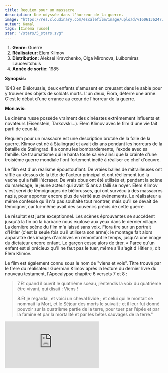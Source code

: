 ```yaml
---
title: Requiem pour un massacre
description: Une odyssée dans l'horreur de la guerre.
image: "https://res.cloudinary.com/escalefilm/image/upload/v1606136247/requiem.jpg"
auteur: Kamal
tags: [Cinéma russe]
star: "/stars/5_stars.svg"
---
```


1. **Genre:** Guerre
2. **Réalisateur:** Elem Klimov
3. **Distribution:** Aleksei Kravchenko, Olga Mironova, Luibomiras Laucevitchuis
4. **Année de sortie:** 1985

**Synopsis:**

1943 en Biélorussie, deux enfants s'amusent en creusant dans le sable pour y trouver des objets de soldats morts. L'un deux, Fiora, déterre une arme. C'est le début d'une errance au cœur de l'horreur de la guerre.

**Mon avis:**

Le cinéma russe possède vraiment des cinéastes extrêmement influents et novateurs (Eisenstein, Tarkovski...). Elem Klimov avec le film d'une vie fait parti de ceux-là.

Requiem pour un massacre est une description brutale de la folie de la guerre.
Klimov est né à Stalingrad et avait dix ans pendant les horreurs de la bataille de Stalingrad. Il a connu les bombardements, l'exode avec sa famille.
Ce traumatisme qui le hanta toute sa vie ainsi que la crainte d'une troisième guerre mondiale l'ont fortement incité à réaliser ce chef d'oeuvre.

Le film est d'un réalisme époustouflant. De vraies balles de mitrailleuses ont sifflé au-dessus de la tête de l'acteur principal et ont réellement tué la vache qui a failli l'écraser. De vrais obus ont été utilisés et, pendant la scène du marécage, le jeune acteur qui avait 15 ans a failli se noyer.
Elem Klimov s'est servi de témoignages de biélorusses, qui ont survécu à des massacres nazis, pour apporter encore plus de vérité aux événements.
Le réalisateur a même confessé qu'il n'a pas souhaité tout montrer, mais qu'il se devait de témoigner, car lui-même avait des souvenirs précis de cette guerre.

Le résultat est juste exceptionnel. Les scènes éprouvantes se succèdent jusqu'à la fin où la barbarie nous explose aux yeux dans le dernier village.
La dernière scène du film m'a laissé sans voix. Fiora tire sur un portrait d'Hitler (c'est la seule fois ou il utilisera son arme): le montage fait alors apparaître des images d'archives en remontant le temps, jusqu'à une image du dictateur encore enfant. Le garçon cesse alors de tirer. « Parce qu'un enfant est si précieux qu'il ne faut pas le tuer, même s'il s'agit d'Hitler », dit Elem Klimov.

Le film est également connu sous le nom de "viens et vois". Titre trouvé par le frère du réalisateur Guerman Klimov après la lecture du dernier livre du nouveau testament, l'Apocalypse chapitre 6 versets 7 et 8 :

> 7.Et quand il ouvrit le quatrième sceau, j’entendis la voix du quatrième être vivant, qui disait : Viens !
> 
> 8.Et je regardai, et voici un cheval livide ; et celui qui le montait se nommait la Mort, et le Séjour des morts le suivait ; et il leur fut donné pouvoir sur la quatrième partie de la terre, pour tuer par l’épée et par la famine et par la mortalité et par les bêtes sauvages de la terre."

<div>
<iframe src="https://www.youtube.com/embed/fo8V_Si53b0" frameborder="0" allow="accelerometer; autoplay; clipboard-write; encrypted-media; gyroscope; picture-in-picture" allowfullscreen></iframe>
</div>